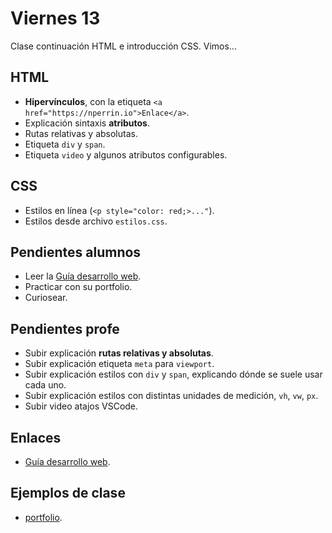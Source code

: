 # Viernes 13

Clase continuación HTML e introducción CSS. Vimos...

## HTML

- **Hipervínculos**, con la etiqueta `<a href="https://nperrin.io">Enlace</a>`.
- Explicación sintaxis **atributos**.
- Rutas relativas y absolutas.
- Etiqueta `div` y `span`.
- Etiqueta `video` y algunos atributos configurables.

## CSS

- Estilos en línea (`<p style="color: red;>..."`).
- Estilos desde archivo `estilos.css`.

## Pendientes alumnos

- Leer la [Guía desarrollo web](/apuntes/desarrollo-web.md).
- Practicar con su portfolio.
- Curiosear.

## Pendientes profe

- Subir explicación **rutas relativas y absolutas**.
- Subir explicación etiqueta `meta` para `viewport`.
- Subir explicación estilos con `div` y `span`, explicando dónde se suele usar cada uno.
- Subir explicación estilos con distintas unidades de medición, `vh`, `vw`, `px`.
- Subir video atajos VSCode.

## Enlaces

- [Guía desarrollo web](/apuntes/desarrollo-web.md).

## Ejemplos de clase

- [portfolio](/ejemplos/html/portfolio).
